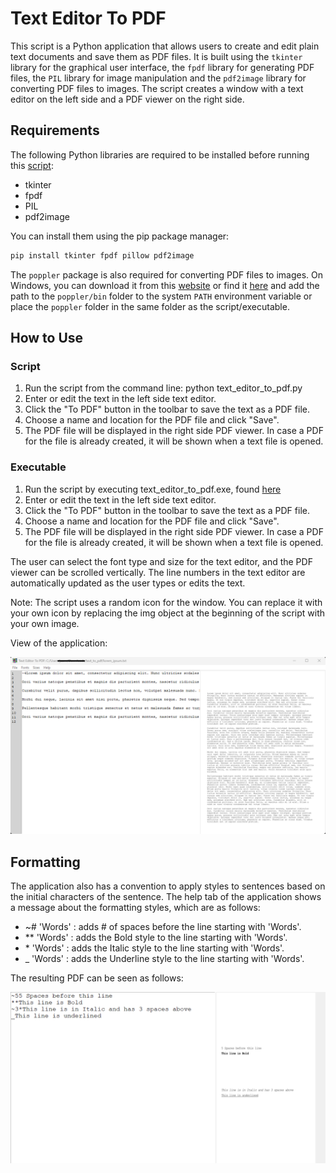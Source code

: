 # Text Editor To PDF

This script is a Python application that allows users to create and edit plain text documents and save them as PDF files. It is built using the `tkinter` library for the graphical user interface, the `fpdf` library for generating PDF files, the `PIL` library for image manipulation and the `pdf2image` library for converting PDF files to images. The script creates a window with a text editor on the left side and a PDF viewer on the right side.

## Requirements

The following Python libraries are required to be installed before running this [script](text_editor_to_pdf.py):

- tkinter
- fpdf
- PIL
- pdf2image

You can install them using the pip package manager:

```python
pip install tkinter fpdf pillow pdf2image
```

The `poppler` package is also required for converting PDF files to images. On Windows, you can download it from this [website](https://blog.alivate.com.au/poppler-windows/) or find it [here](executable/poppler-0.68.0/) and add the path to the `poppler/bin` folder to the system `PATH` environment variable or place the `poppler` folder in the same folder as the script/executable.

## How to Use

### Script

1. Run the script from the command line: python text_editor_to_pdf.py
2. Enter or edit the text in the left side text editor.
3. Click the "To PDF" button in the toolbar to save the text as a PDF file.
4. Choose a name and location for the PDF file and click "Save".
5. The PDF file will be displayed in the right side PDF viewer. In case a PDF for the file is already created, it will be shown when a text file is opened.

### Executable

1. Run the script by executing text_editor_to_pdf.exe, found [here](executable/)
2. Enter or edit the text in the left side text editor.
3. Click the "To PDF" button in the toolbar to save the text as a PDF file.
4. Choose a name and location for the PDF file and click "Save".
5. The PDF file will be displayed in the right side PDF viewer. In case a PDF for the file is already created, it will be shown when a text file is opened.

The user can select the font type and size for the text editor, and the PDF viewer can be scrolled vertically. The line numbers in the text editor are automatically updated as the user types or edits the text.

Note: The script uses a random icon for the window. You can replace it with your own icon by replacing the img object at the beginning of the script with your own image.

View of the application:

![text_to_pdf](img/text_to_pdf.png "text_to_pdf")

## Formatting

The application also has a convention to apply styles to sentences based on the initial characters of the sentence.
The help tab of the application shows a message about the formatting styles, which are as follows:

- ~# 'Words' : adds # of spaces before the line starting with 'Words'.
- ** 'Words' : adds the Bold style to the line starting with 'Words'.
- \* 'Words' : adds the Italic style to the line starting with 'Words'.
- _ 'Words' : adds the Underline style to the line starting with 'Words'.

The resulting PDF can be seen as follows:

![formatting](img/formatting.png "formatting")
